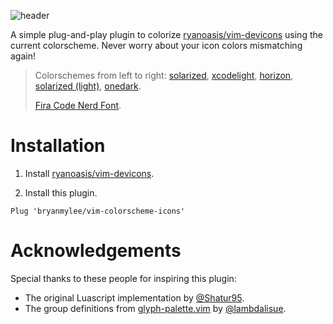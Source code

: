![header](https://user-images.githubusercontent.com/42545742/102705692-3596d500-42c5-11eb-9285-739acb9087ff.png)

A simple plug-and-play plugin to colorize [ryanoasis/vim-devicons](https://github.com/ryanoasis/vim-devicons) using the current colorscheme. Never worry about your icon colors mismatching again!

> Colorschemes from left to right: [solarized](https://github.com/ericbn/vim-solarized), [xcodelight](https://github.com/arzg/vim-colors-xcode), [horizon](https://github.com/ntk148v/vim-horizon), [solarized (light)](https://github.com/ericbn/vim-solarized), [onedark](https://github.com/joshdick/onedark.vim).
>
> [Fira Code Nerd Font](https://github.com/ryanoasis/nerd-fonts/blob/master/patched-fonts/FiraCode).

# Installation

1. Install [ryanoasis/vim-devicons](https://github.com/ryanoasis/vim-devicons).

2. Install this plugin.

```vim
Plug 'bryanmylee/vim-colorscheme-icons'
```

# Acknowledgements

Special thanks to these people for inspiring this plugin:

* The original Luascript implementation by [@Shatur95](https://github.com/Shatur95).
* The group definitions from [glyph-palette.vim](https://github.com/lambdalisue/glyph-palette.vim) by [@lambdalisue](https://github.com/lambdalisue).
